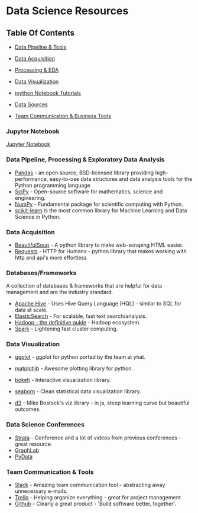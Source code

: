 # Data Science Resources


## Table Of Contents
 
  * [Data Pipeline & Tools](#data-pipeline--tools)
  * [Data Acquisition](#data-acquisition)
  * [Processing & EDA](#processing--exploratory-data-analysis)
  * [Data Visualization](#data-visualization)
  * [ipython Notebook Tutorials](#ipython-notebook-tutorials)
  * [Data Sources](#data-sources)

  * [Team Communication & Business Tools](#team-communication--business-tools)  
  
### Jupyter Notebook

[Jupyter Notebook](https://jupyter.org/) 

### Data Pipeline, Processing & Exploratory Data Analysis

* [Pandas](http://pandas.pydata.org/) - an open source, BSD-licensed library providing high-performance, easy-to-use data structures and data analysis tools for the Python programming language
* [SciPy](http://www.scipy.org/) - Open-source software for mathematics, science and engineering.
* [NumPy](http://www.numpy.org/) - Fundamental package for scientific computing with Python.
* [scikit-learn](http://scikit-learn.org/stable/) is the most common library for Machine Learning and Data Science in Python.


### Data Acquisition

* [BeautifulSoup](http://www.crummy.com/software/BeautifulSoup/) - A python library to make web-scraping HTML easier.
* [Requests](http://docs.python-requests.org/en/latest/) - HTTP for Humans - python library that makes working with http and api's more effortless


### Databases/Frameworks

A collection of databases & frameworks that are helpful for data management and are the industry standard.
* [Apache Hive](https://hive.apache.org/) - Uses Hive Query Language (HQL) - similar to SQL for data at scale.
* [ElasticSearch](http://www.elasticsearch.org/) - For scalable, fast text search/analysis.
* [Hadoop - the definitive guide](http://ce.sysu.edu.cn/hope/UploadFiles/Education/2011/10/201110221516245419.pdf) - Hadoop ecosystem.
* [Spark](https://spark.apache.org/) - Lightening fast cluster computing.


### Data Visualization

* [ggplot](http://ggplot.yhathq.com/) - ggplot for python ported by the team at yhat.
* [matplotlib](http://matplotlib.org/) - Awesome plotting library for python.
* [bokeh](http://bokeh.pydata.org/) - Interactive visualization library.
* [seaborn](http://web.stanford.edu/~mwaskom/software/seaborn/) - Clean statistical data visualization library.

* [d3](http://d3js.org/) - Mike Bostock's viz library - in js, steep learning curve but beautiful outcomes.


### Data Science Conferences

* [Strata](http://strataconf.com/) - Conference and a lot of videos from previous conferences - great resource.
* [GraphLab](http://graphlab.com/events/conference14.html) 
* [PyData](http://pydata.org)


### Team Communication &  Tools

* [Slack](https://slack.com) - Amazing team communication tool - abstracting away unnecessary e-mails.
* [Trello](https://trello.com) - Helping organize everything - great for project management.
* [Github](https://github.com) - Clearly a great product - 'Build software better, together'.








